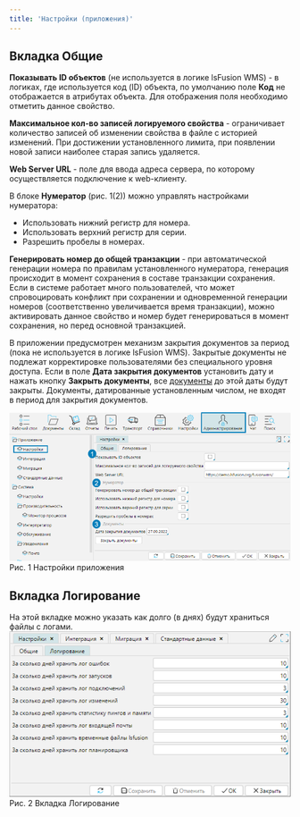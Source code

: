 ```yaml
---
title: 'Настройки (приложения)'
---
```


## Вкладка Общие
**Показывать ID объектов** (не используется в логике lsFusion WMS) - в логиках, где используется код (ID) объекта, 
по умолчанию поле **Код** не отображается в атрибутах объекта.  Для отображения поля необходимо отметить данное свойство.

**Максимальное кол-во записей логируемого свойства** - ограничивает количество записей об изменении свойства в файле с историей изменений. 
При достижении установленного лимита, при появлении новой записи наиболее старая запись удаляется.

**Web Server URL** - поле для ввода адреса сервера, по которому осуществляется подключение к web-клиенту.

В блоке **Нумератор** (рис. 1(2)) можно управлять настройками нумератора: 
- Использовать нижний регистр для номера.
- Использовать верхний регистр для серии.
- Разрешить пробелы в номерах.

**Генерировать номер до общей транзакции** - при автоматической генерации номера по правилам установленного нумератора, 
генерация происходит в момент сохранения в составе транзакции сохранения. Если в системе работает много пользователей, 
что может спровоцировать конфликт при сохранении и одновременной генерации номеров (соответственно увеличивается время транзакции), 
можно активировать данное свойство и номер будет генерироваться в момент сохранения, но перед основной транзакцией.

В приложении предусмотрен механизм закрытия документов за период (пока не используется в логике lsFusion WMS). 
Закрытые документы не подлежат корректировке пользователями без специального уровня доступа. 
Если в поле **Дата закрытия документов** установить дату и нажать кнопку **Закрыть документы**, все [документы](../../control/documents/documents.md) до этой даты будут закрыты. 
Документы, датированные установленным числом, не входят в период для закрытия документов.

![](img/settings1.png)  
Рис. 1 Настройки приложения  


## Вкладка Логирование
На этой вкладке можно указать как долго (в днях) будут храниться файлы с логами.
![](img/settings2.png)  
Рис. 2 Вкладка Логирование  
